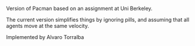 Version of Pacman based on an assignment at Uni Berkeley.

The current version simplifies things by ignoring pills, and assuming that all agents move at the same velocity. 

Implemented by Alvaro Torralba